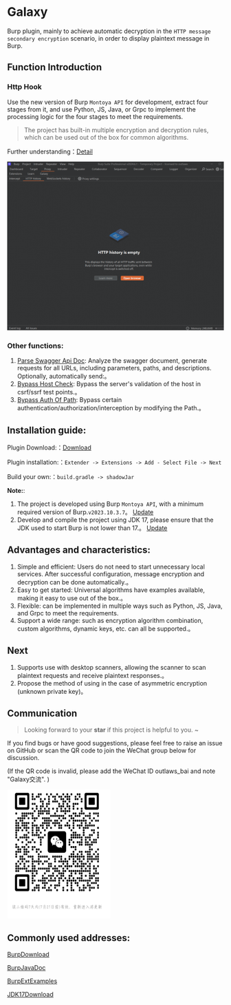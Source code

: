 # Galaxy

Burp plugin, mainly to achieve automatic decryption in the `HTTP message secondary encryption` scenario, in order to display plaintext message in Burp.

## Function Introduction

### Http Hook

Use the new version of Burp `Montoya API` for development, extract four stages from it, and use Python, JS, Java, or Grpc to implement the processing logic for the four stages to meet the requirements.

> The project has built-in multiple encryption and decryption rules, which can be used out of the box for common algorithms.

Further understanding：[Detail](https://github.com/outlaws-bai/Galaxy/blob/main/docs/HttpHook.md)

![hook](https://raw.githubusercontent.com/outlaws-bai/picture/main/hook.gif)

### Other functions:

1. [Parse Swagger Api Doc](https://github.com/outlaws-bai/Galaxy/blob/main/docs/Other.md#Parse-Swagger-Api-Doc):  Analyze the swagger document, generate requests for all URLs, including parameters, paths, and descriptions. Optionally, automatically send:。
2. [Bypass Host Check](https://github.com/outlaws-bai/Galaxy/blob/main/docs/Other.md#Bypass-Host-Check):  Bypass the server's validation of the host in csrf/ssrf test points.。
3. [Bypass Auth Of Path](https://github.com/outlaws-bai/Galaxy/blob/main/docs/Other.md#Bypass-Auth-Of-Path):  Bypass certain authentication/authorization/interception by modifying the Path.。

## Installation guide:

Plugin Download:：[Download](https://github.com/outlaws-bai/Galaxy/releases)

Plugin installation:：`Extender -> Extensions -> Add - Select File -> Next`

Build your own:：`build.gradle -> shadowJar`

**Note:**:

1. The project is developed using Burp `Montoya API`, with a minimum required version of Burp.`v2023.10.3.7`。 [Update](https://github.com/outlaws-bai/Galaxy?tab=readme-ov-file#%E5%B8%B8%E7%94%A8%E5%9C%B0%E5%9D%80)
2. Develop and compile the project using JDK 17, please ensure that the JDK used to start Burp is not lower than 17.。 [Update](https://github.com/outlaws-bai/Galaxy?tab=readme-ov-file#%E5%B8%B8%E7%94%A8%E5%9C%B0%E5%9D%80)

## Advantages and characteristics:

1. Simple and efficient: Users do not need to start unnecessary local services. After successful configuration, message encryption and decryption can be done automatically.。
2. Easy to get started: Universal algorithms have examples available, making it easy to use out of the box.。
3. Flexible: can be implemented in multiple ways such as Python, JS, Java, and Grpc to meet the requirements.
4. Support a wide range: such as encryption algorithm combination, custom algorithms, dynamic keys, etc. can all be supported.。

## Next

1. Supports use with desktop scanners, allowing the scanner to scan plaintext requests and receive plaintext responses.。
2. Propose the method of using in the case of asymmetric encryption (unknown private key)。

## Communication

> Looking forward to your **star** if this project is helpful to you. ~

If you find bugs or have good suggestions, please feel free to raise an issue on GitHub or scan the QR code to join the WeChat group below for discussion.

(If the QR code is invalid, please add the WeChat ID outlaws_bai and note "Galaxy交流". )

<img src="https://raw.githubusercontent.com/outlaws-bai/picture/main/image-20240714204644975.png" height="300px" width="240px" />

## Commonly used addresses:

[BurpDownload](https://portswigger.net/burp/releases#professional)

[BurpJavaDoc](https://portswigger.github.io/burp-extensions-montoya-api/javadoc/burp/api/montoya/MontoyaApi.html)

[BurpExtExamples](https://github.com/PortSwigger/burp-extensions-montoya-api-examples)

[JDK17Download](https://docs.aws.amazon.com/corretto/latest/corretto-17-ug/downloads-list.html)

